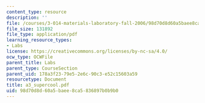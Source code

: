 ```yaml
---
content_type: resource
description: ''
file: /courses/3-014-materials-laboratory-fall-2006/98d70d8d60a5baee8ca5836897b0b9b0_a3_supercool.pdf
file_size: 131892
file_type: application/pdf
learning_resource_types:
- Labs
license: https://creativecommons.org/licenses/by-nc-sa/4.0/
ocw_type: OCWFile
parent_title: Labs
parent_type: CourseSection
parent_uid: 178a3f23-79e5-2e6c-90c3-e52c15603a59
resourcetype: Document
title: a3_supercool.pdf
uid: 98d70d8d-60a5-baee-8ca5-836897b0b9b0
---
```

